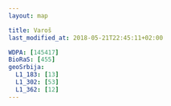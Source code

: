 ```yaml
---
layout: map

title: Varoš
last_modified_at: 2018-05-21T22:45:11+02:00

WDPA: [145417]
BioRaS: [455]
geoSrbija:
  L1_183: [13]
  L1_302: [53]
  L1_362: [12]
---
```

